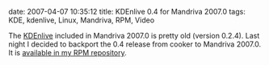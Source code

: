 date: 2007-04-07 10:35:12
title: KDEnlive 0.4 for Mandriva 2007.0
tags: KDE, kdenlive, Linux, Mandriva, RPM, Video

The [KDEnlive](http://kdenlive.sourceforge.net) included in Mandriva 2007.0 is pretty old (version 0.2.4). Last night I decided to backport the 0.4 release from cooker to Mandriva 2007.0. It is [available in my RPM repository](http://kevin.deldycke.com/mandriva-rpm-repository/).
